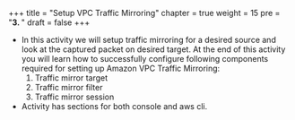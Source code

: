 +++
title = "Setup VPC Traffic Mirroring"
chapter = true
weight = 15
pre = "<b>3. </b>"
draft = false
+++

* In this activity we will setup traffic mirroring for a desired source and look at the captured packet on desired target. At the end of this activity you will learn how to successfully configure following components required for setting up Amazon VPC Traffic Mirroring:
  1. Traffic mirror target
  2. Traffic mirror filter
  3. Traffic mirror session
* Activity has sections for both console and aws cli.
